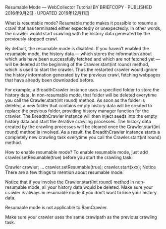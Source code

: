 Resumable Mode — WebCollector Tutorial
BY BRIEFCOPY · PUBLISHED 2016年9月2日 · UPDATED 2016年12月11日

What is resumable mode?
Resumable mode makes it possible to resume a crawl that has terminated either expectedly or unexpectedly. In other words, the crawler would start crawling with the history data generated by the previously stopped crawl.

By default, the resumable mode is disabled. If you haven’t enabled the resumable mode, the history data — which stores the information about which urls have been successfully fetched and which are not fetched yet — will be deleted at the beginning of the Crawler.start(int round) method, which is used to start the crawler. Thus the restarted crawler would ignore the history information generated by the previous crawl, fetching webpages that have already been downloaded before.

For example, a BreadthCrawler instance uses a specified folder to store the history data. In non-resumable mode, that folder will be deleted everytime you call the Crawler.start(int round) method. As soon as the folder is deleted, a new folder that contains empty history data will be created to replace the previous folder, providing history manager function for the crawler. The BreadthCrawler instance will then inject seeds into the empty history data and start the iterative crawling processes. The history data created by the crawling processes will be cleared once the Crawler.start(int round) method is involved. As a result, the BreadthCrawler instance starts a completely new crawling task everytime you call the Crawler.start(int round) method.

How to enable resumable mode?
To enable resumable mode, just add crawler.setResumable(true) before you start the crawling task:


Crawler crawler;
...
crawler.setResumable(true);
crawler.start(xxx);
Notice
There are a few things to mention about resumable mode:

Notice that if you involve the Crawler.start(int round) method in non-resumable mode, all your history data would be deleted. Make sure your crawler is always in resumable mode if you don’t want to lose your history data.

Resumable mode is not applicable to RamCrawler.

Make sure your crawler uses the same crawlpath as the previous crawling task.